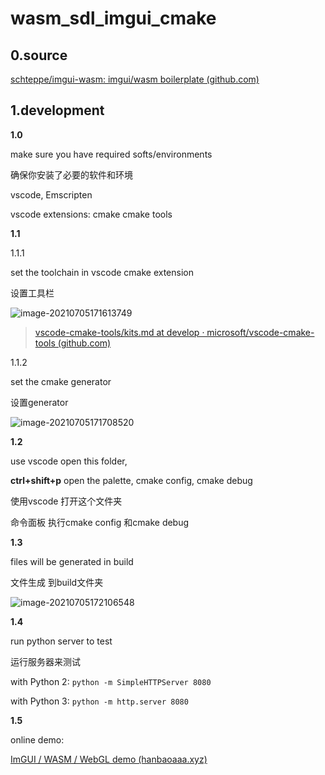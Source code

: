 # wasm_sdl_imgui_cmake

## 0.source

[schteppe/imgui-wasm: imgui/wasm boilerplate (github.com)](https://github.com/schteppe/imgui-wasm)

## 1.development

**1.0**

make sure you have required softs/environments

确保你安装了必要的软件和环境

vscode, Emscripten

vscode extensions: cmake cmake tools

**1.1**

1.1.1

set the toolchain in vscode cmake extension

设置工具栏

![image-20210705171613749](https://hanbaoaaa.xyz/tuchuang/images/2021/07/05/image-20210705171613749.png)

> [vscode-cmake-tools/kits.md at develop · microsoft/vscode-cmake-tools (github.com)](https://github.com/microsoft/vscode-cmake-tools/blob/develop/docs/kits.md)

1.1.2

set the cmake generator

设置generator

![image-20210705171708520](https://hanbaoaaa.xyz/tuchuang/images/2021/07/05/image-20210705171708520.png)

**1.2**

use vscode open this folder,

**ctrl+shift+p**  open the palette, cmake config, cmake debug

使用vscode 打开这个文件夹

命令面板 执行cmake config 和cmake debug

**1.3** 

files will be generated in build

文件生成 到build文件夹

![image-20210705172106548](https://hanbaoaaa.xyz/tuchuang/images/2021/07/05/image-20210705172106548.png)

**1.4**

run python server to test

运行服务器来测试

with Python 2: ```python -m SimpleHTTPServer 8080```

with Python 3: ```python -m http.server 8080```

**1.5**

online demo:

[ImGUI / WASM / WebGL demo (hanbaoaaa.xyz)](https://hanbaoaaa.xyz/apps/WasmDemo/)

